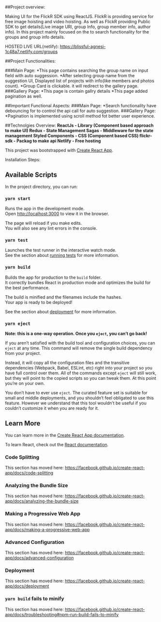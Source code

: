 ##Project overview:

  Making UI for the FlickR SDK using ReactJS. FlickR is providing service for free image hoisting and video hoisting. As well as FlickR providing Public SDK to get details(Live image URl, group Info, group member info, author info).
  In this project mainly focused on the to search functionality for the groups and group info details.
  
  HOSTED LIVE URL(netlify):  https://blissful-agnesi-1c48a7.netlify.com/groups

##Project Functionalities:

  ###Main Page:
    *This page contains searching the group name on input field with auto suggession.
    *After selecting group name from the suggestion UI, Displayed list of projects with info(like members and photos count).
    *Group Card is clickable. it will redirect to the gallery page.
  ###Gallery Page:
    *This page is contain gallry details
    *This page added pagination as well.
    
##Important Functional Aspects:
   ###Main Page:
     *Search functionality have debouncing for to control the api call for auto suggestion.
   ###Gallery Page:
     *Pagination is implemented using scroll method fot better user experience.
     
  
 ##Technolgies Overview:
   **ReactJs - Library (Component based approach to make UI)
   Redux - State Management
   Sagas - Middleware for the state management
   Styled Components - CSS (Component based CSS)
   flickr-sdk - Packag to make api
   Netlify - Free hosting**
   
   
 
  
This project was bootstrapped with [Create React App](https://github.com/facebook/create-react-app).

Installation Steps:
  
## Available Scripts

In the project directory, you can run:

### `yarn start`

Runs the app in the development mode.<br />
Open [http://localhost:3000](http://localhost:3000) to view it in the browser.

The page will reload if you make edits.<br />
You will also see any lint errors in the console.

### `yarn test`

Launches the test runner in the interactive watch mode.<br />
See the section about [running tests](https://facebook.github.io/create-react-app/docs/running-tests) for more information.

### `yarn build`

Builds the app for production to the `build` folder.<br />
It correctly bundles React in production mode and optimizes the build for the best performance.

The build is minified and the filenames include the hashes.<br />
Your app is ready to be deployed!

See the section about [deployment](https://facebook.github.io/create-react-app/docs/deployment) for more information.

### `yarn eject`

**Note: this is a one-way operation. Once you `eject`, you can’t go back!**

If you aren’t satisfied with the build tool and configuration choices, you can `eject` at any time. This command will remove the single build dependency from your project.

Instead, it will copy all the configuration files and the transitive dependencies (Webpack, Babel, ESLint, etc) right into your project so you have full control over them. All of the commands except `eject` will still work, but they will point to the copied scripts so you can tweak them. At this point you’re on your own.

You don’t have to ever use `eject`. The curated feature set is suitable for small and middle deployments, and you shouldn’t feel obligated to use this feature. However we understand that this tool wouldn’t be useful if you couldn’t customize it when you are ready for it.

## Learn More

You can learn more in the [Create React App documentation](https://facebook.github.io/create-react-app/docs/getting-started).

To learn React, check out the [React documentation](https://reactjs.org/).

### Code Splitting

This section has moved here: https://facebook.github.io/create-react-app/docs/code-splitting

### Analyzing the Bundle Size

This section has moved here: https://facebook.github.io/create-react-app/docs/analyzing-the-bundle-size

### Making a Progressive Web App

This section has moved here: https://facebook.github.io/create-react-app/docs/making-a-progressive-web-app

### Advanced Configuration

This section has moved here: https://facebook.github.io/create-react-app/docs/advanced-configuration

### Deployment

This section has moved here: https://facebook.github.io/create-react-app/docs/deployment

### `yarn build` fails to minify

This section has moved here: https://facebook.github.io/create-react-app/docs/troubleshooting#npm-run-build-fails-to-minify
